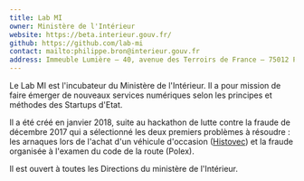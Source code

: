 ```yaml
---
title: Lab MI
owner: Ministère de l'Intérieur
website: https://beta.interieur.gouv.fr/
github: https://github.com/lab-mi
contact: mailto:philippe.bron@interieur.gouv.fr
address: Immeuble Lumière – 40, avenue des Terroirs de France – 75012 Paris
---
```

Le Lab MI est l'incubateur du Ministère de l'Intérieur. Il a pour mission de faire émerger de nouveaux services numériques selon les principes et méthodes des Startups d'Etat.

Il a été créé en janvier 2018, suite au hackathon de lutte contre la fraude de décembre 2017 qui a sélectionné les deux premiers problèmes à résoudre : les arnaques lors de l'achat d'un véhicule d'occasion ([Histovec](https://histovec.interieur.gouv.fr)) et la fraude organisée à l'examen du code de la route (Polex).

Il est ouvert à toutes les Directions du ministère de l'Intérieur.

